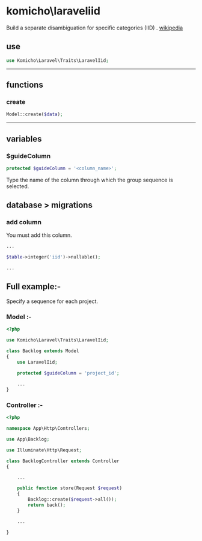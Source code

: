 # komicho\laraveliid
Build a separate disambiguation for specific categories (IID) . [wikipedia](https://en.wikipedia.org/wiki/IID_(disambiguation))

## use
```php
use Komicho\Laravel\Traits\LaravelIid;
```

---

## functions
### create
```php
Model::create($data);
```

---

## variables
### $guideColumn
```php
protected $guideColumn = '<column_name>';
```
Type the name of the column through which the group sequence is selected.

## database > migrations
### add column
You must add this column.
```php
...

$table->integer('iid')->nullable();

...
```

## Full example:-
Specify a sequence for each project.
### Model :-
```php
<?php

use Komicho\Laravel\Traits\LaravelIid;

class Backlog extends Model
{
    use LaravelIid;

    protected $guideColumn = 'project_id';
    
    ...
}
```
### Controller :-
```php
<?php

namespace App\Http\Controllers;

use App\Backlog;

use Illuminate\Http\Request;

class BacklogController extends Controller
{

    ...

    public function store(Request $request)
    {
        Backlog::create($request->all());
        return back();
    }

    ...

}
```